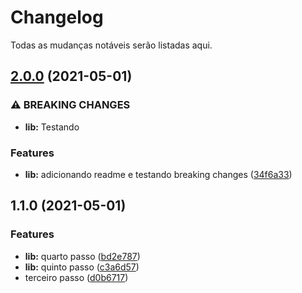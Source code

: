 # Changelog

Todas as mudanças notáveis serão listadas aqui.
## [2.0.0](https://github.com/vinicius3333/como-usar-commitizen/compare/v1.1.0...v2.0.0) (2021-05-01)


### ⚠ BREAKING CHANGES

* **lib:** Testando

### Features

* **lib:** adicionando readme e testando breaking changes ([34f6a33](https://github.com/vinicius3333/como-usar-commitizen/commit/34f6a3317ba777866e1023268ee895944aaca00a))

## 1.1.0 (2021-05-01)


### Features

* **lib:** quarto passo ([bd2e787](https://github.com/vinicius3333/como-usar-commitizen/commit/bd2e78720cfa7163f45478d6d639cb7e8db27477))
* **lib:** quinto passo ([c3a6d57](https://github.com/vinicius3333/como-usar-commitizen/commit/c3a6d57eaefdb9d60681699b648d126b9eb036c7))
* terceiro passo ([d0b6717](https://github.com/vinicius3333/como-usar-commitizen/commit/d0b6717d77b30c44713d724ebce875ffdc094331))
